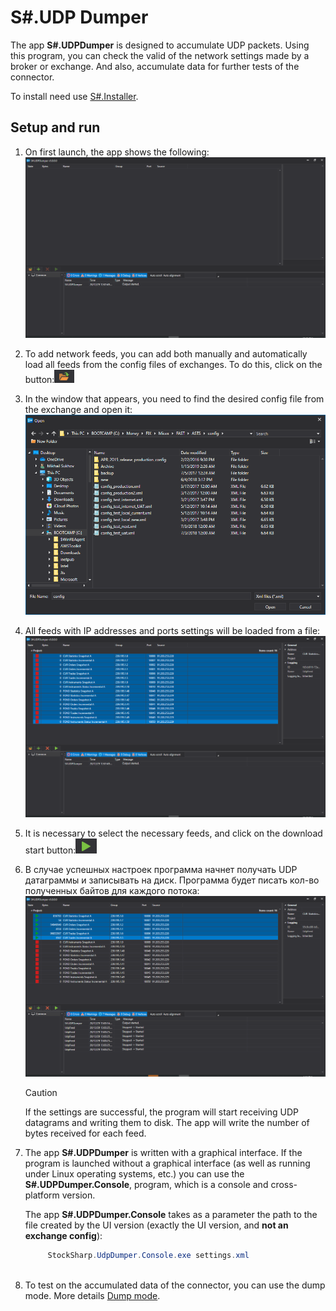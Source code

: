 # S\#.UDP Dumper

The app **S\#.UDPDumper** is designed to accumulate UDP packets. Using this program, you can check the valid of the network settings made by a broker or exchange. And also, accumulate data for further tests of the connector.

To install need use [S\#.Installer](SharpInstaller.md).

## Setup and run

1. On first launch, the app shows the following:![Dumper 1](../images/Dumper_1.png)
2. To add network feeds, you can add both manually and automatically load all feeds from the config files of exchanges. To do this, click on the button:![Dumper 2](../images/Dumper_2.png)
3. In the window that appears, you need to find the desired config file from the exchange and open it:![Dumper 3](../images/Dumper_3.png)
4. All feeds with IP addresses and ports settings will be loaded from a file:![Dumper 4](../images/Dumper_4.png)
5. It is necessary to select the necessary feeds, and click on the download start button:![Dumper 5](../images/Dumper_5.png)
6. В случае успешных настроек программа начнет получать UDP датаграммы и записывать на диск. Программа будет писать кол\-во полученных байтов для каждого потока:![Dumper 6](../images/Dumper_6.png)

   > [!CAUTION]
   > If the settings are successful, the program will start receiving UDP datagrams and writing them to disk. The app will write the number of bytes received for each feed.
7. The app **S\#.UDPDumper** is written with a graphical interface. If the program is launched without a graphical interface (as well as running under Linux operating systems, etc.) you can use the **S\#.UDPDumper.Console**, program, which is a console and cross\-platform version.

   The app **S\#.UDPDumper.Console** takes as a parameter the path to the file created by the UI version (exactly the UI version, and **not an exchange config**):

   ```cs
   		StockSharp.UdpDumper.Console.exe settings.xml
   		
   ```
8. To test on the accumulated data of the connector, you can use the dump mode. More details [Dump mode](FastDump.md).
